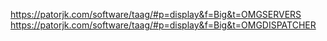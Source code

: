 https://patorjk.com/software/taag/#p=display&f=Big&t=OMGSERVERS
https://patorjk.com/software/taag/#p=display&f=Big&t=OMGDISPATCHER